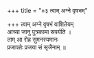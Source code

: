 +++
title = "०३ त्वाम् अग्ने वृषभम्"

+++
त्वाम् अग्ने वृषभं वाशितेयम्  
आच्या जानु पुत्रकामा सपर्यति ।  
ताम् आ रोह सुमनस्यमानः  
प्रजापतेः प्रजया सं सृजैनाम् ॥